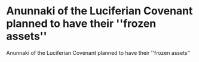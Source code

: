 # Anunnaki of the Luciferian Covenant planned to have their ''frozen assets''

Anunnaki of the Luciferian Covenant planned to have their ''frozen assets''